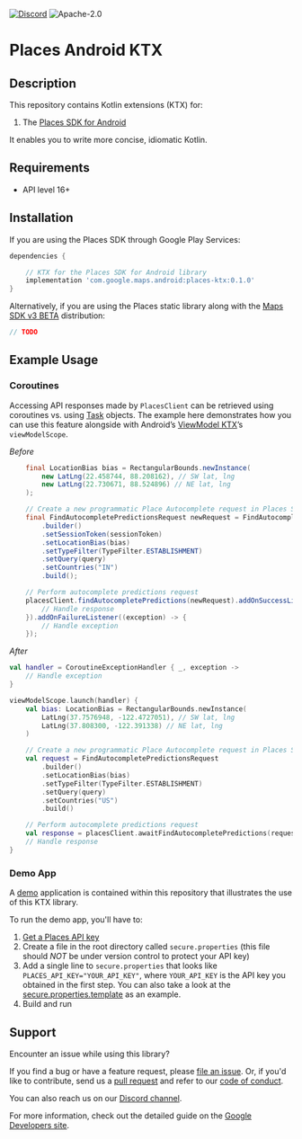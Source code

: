 [![Discord](https://img.shields.io/discord/676948200904589322)](https://discord.gg/hYsWbmk)
![Apache-2.0](https://img.shields.io/badge/license-Apache-blue)

Places Android KTX
==================

## Description
This repository contains Kotlin extensions (KTX) for:
1. The [Places SDK for Android][places-sdk]

It enables you to write more concise, idiomatic Kotlin.

## Requirements
* API level 16+

## Installation

If you are using the Places SDK through Google Play Services:

```groovy
dependencies {

    // KTX for the Places SDK for Android library
    implementation 'com.google.maps.android:places-ktx:0.1.0'
}
```

Alternatively, if you are using the Places static library along with the [Maps SDK v3 BETA][maps-v3-sdk] distribution:

```groovy
// TODO
```

## Example Usage

### Coroutines

Accessing API responses made by `PlacesClient` can be retrieved using coroutines vs. using [Task](https://developers.google.com/android/reference/com/google/android/gms/tasks/Task.html) objects. The example here demonstrates how you can use this feature alongside with Android’s [ViewModel KTX](viewmodel-ktx)’s `viewModelScope`.

_Before_
```java
    final LocationBias bias = RectangularBounds.newInstance(
        new LatLng(22.458744, 88.208162), // SW lat, lng
        new LatLng(22.730671, 88.524896) // NE lat, lng
    );

    // Create a new programmatic Place Autocomplete request in Places SDK for Android
    final FindAutocompletePredictionsRequest newRequest = FindAutocompletePredictionsRequest
        .builder()
        .setSessionToken(sessionToken)
        .setLocationBias(bias)
        .setTypeFilter(TypeFilter.ESTABLISHMENT)
        .setQuery(query)
        .setCountries("IN")
        .build();

    // Perform autocomplete predictions request
    placesClient.findAutocompletePredictions(newRequest).addOnSuccessListener((response) -> {
        // Handle response
    }).addOnFailureListener((exception) -> {
        // Handle exception
    });
```

_After_
```kotlin
val handler = CoroutineExceptionHandler { _, exception ->
    // Handle exception
}

viewModelScope.launch(handler) {
    val bias: LocationBias = RectangularBounds.newInstance(
        LatLng(37.7576948, -122.4727051), // SW lat, lng
        LatLng(37.808300, -122.391338) // NE lat, lng
    )

    // Create a new programmatic Place Autocomplete request in Places SDK for Android
    val request = FindAutocompletePredictionsRequest
        .builder()
        .setLocationBias(bias)
        .setTypeFilter(TypeFilter.ESTABLISHMENT)
        .setQuery(query)
        .setCountries("US")
        .build()

    // Perform autocomplete predictions request
    val response = placesClient.awaitFindAutocompletePredictions(request)
    // Handle response
}
```

### Demo App

A [demo](app) application is contained within this repository that illustrates the use of this KTX library.

To run the demo app, you'll have to:

1. [Get a Places API key](api-key)
2. Create a file in the root directory called `secure.properties` (this file should *NOT* be under version control to protect your API key)
3. Add a single line to `secure.properties` that looks like `PLACES_API_KEY="YOUR_API_KEY"`, where `YOUR_API_KEY` is the API key you obtained in the first step. You can also take a look at the [secure.properties.template](secure.properties.template) as an example.
4. Build and run

## Support

Encounter an issue while using this library?

If you find a bug or have a feature request, please [file an issue].
Or, if you'd like to contribute, send us a [pull request] and refer to our [code of conduct].

You can also reach us on our [Discord channel].

For more information, check out the detailed guide on the
[Google Developers site][places-sdk].

[api-key]: https://developers.google.com/places/android-sdk/get-api-key
[Discord channel]: https://discord.gg/hYsWbmk
[code of conduct]: CODE_OF_CONDUCT.md
[file an issue]: https://github.com/googlemaps/android-places-ktx/issues/new/choose
[maps-v3-sdk]: https://developers.google.com/maps/documentation/android-sdk/v3-client-migration
[places-sdk]: https://developers.google.com/places/android-sdk/intro
[pull request]: https://github.com/googlemaps/android-places-ktx/compare
[viewmodel-ktx]: https://developer.android.com/kotlin/ktx#viewmodel
